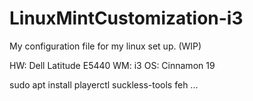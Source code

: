 # LinuxMintCustomization-i3

My configuration file for my linux set up. (WIP)

HW: Dell Latitude E5440
WM: i3
OS: Cinnamon 19

sudo apt install playerctl
                 suckless-tools
                 feh
                 ...
